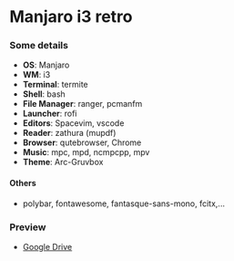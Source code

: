 # Manjaro i3 retro
### Some details
+ **OS**: Manjaro
+ **WM**: i3
+ **Terminal**: termite
+ **Shell**: bash
+ **File Manager**: ranger, pcmanfm
+ **Launcher**: rofi
+ **Editors**: Spacevim, vscode
+ **Reader**: zathura (mupdf)
+ **Browser**: qutebrowser, Chrome
+ **Music**: mpc, mpd, ncmpcpp, mpv
+ **Theme**: Arc-Gruvbox

#### Others
+ polybar, fontawesome, fantasque-sans-mono, fcitx,...

### Preview
- [Google Drive](https://drive.google.com/file/d/1RC55BMWTV8-ur-Et-fSfAa9JiWeCnwbu/view)